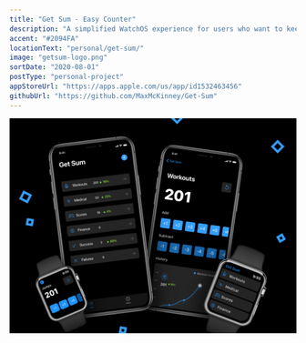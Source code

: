 ```yaml
---
title: "Get Sum - Easy Counter"
description: "A simplified WatchOS experience for users who want to keep track of a variety of categorized values with a simple counter."
accent: "#2094FA"
locationText: "personal/get-sum/"
image: "getsum-logo.png"
sortDate: "2020-08-01"
postType: "personal-project"
appStoreUrl: "https://apps.apple.com/us/app/id1532463456"
githubUrl: "https://github.com/MaxMcKinney/Get-Sum"
---
```


![Get Sum Image](getsum-example.png)